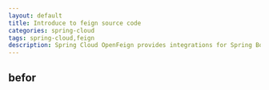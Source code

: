 ```yaml
---
layout: default
title: Introduce to feign source code
categories: spring-cloud
tags: spring-cloud,feign
description: Spring Cloud OpenFeign provides integrations for Spring Boot apps through autoconfiguration and binding to the Spring Environment and other Spring programming model idioms.
---
```


## befor
